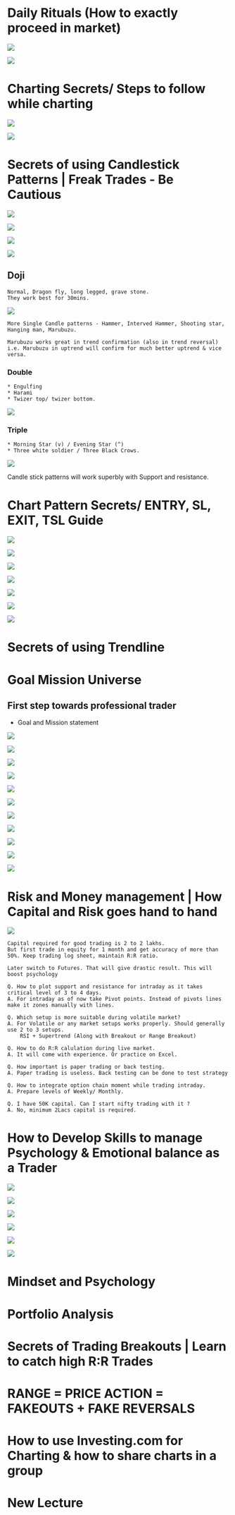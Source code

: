 # Daily Rituals (How to exactly proceed in market)
![](../files/119-mastery.png)

![](../files/120-mastery.png)

# Charting Secrets/ Steps to follow while charting

![](../files/121-mastery.png)

![](../files/122-mastery.png)

# Secrets of using Candlestick Patterns | Freak Trades - Be Cautious

![](../files/142-mastery.png)

![](../files/143-mastery.png)

![](../files/144-mastery.png)

![](../files/145-mastery.png)

## Doji
    Normal, Dragon fly, long legged, grave stone.
    They work best for 30mins.

![](../files/146-mastery.png)

    More Single Candle patterns - Hammer, Interved Hammer, Shooting star, Hanging man, Marubuzu.

    Marubuzu works great in trend confirmation (also in trend reversal)
    i.e. Marubuzu in uptrend will confirm for much better uptrend & vice versa.

### Double
    * Engulfing 
    * Harami
    * Twizer top/ twizer bottom.

![](../files/147-mastery.png)

### Triple
    * Morning Star (v) / Evening Star (^)
    * Three white soldier / Three Black Crows.

![](../files/148-mastery.png)

Candle stick patterns will work superbly with Support and resistance.

# Chart Pattern Secrets/ ENTRY, SL, EXIT, TSL Guide

![](../files/149-mastery.png)

![](../files/150-mastery.png)

![](../files/151-mastery.png)

![](../files/152-mastery.png)

![](../files/153-mastery.png)

![](../files/154-mastery.png)

![](../files/155-mastery.png)

# Secrets of using Trendline

# Goal Mission Universe

## First step towards professional trader
* Goal and Mission statement

![](../files/123-mastery.png)

![](../files/124-mastery.png)

![](../files/125-mastery.png)

![](../files/126-mastery.png)

![](../files/127-mastery.png)

![](../files/128-mastery.png)

![](../files/129-mastery.png)

![](../files/130-mastery.png)

![](../files/131-mastery.png)

![](../files/132-mastery.png)

![](../files/133-mastery.png)

# Risk and Money management | How Capital and Risk goes hand to hand

![](../files/141-mastery.png)

    Capital required for good trading is 2 to 2 lakhs.
    But first trade in equity for 1 month and get accuracy of more than 50%. Keep trading log sheet, maintain R:R ratio.

    Later switch to Futures. That will give drastic result. This will boost psychology

    Q. How to plot support and resistance for intraday as it takes critical level of 3 to 4 days.
    A. For intraday as of now take Pivot points. Instead of pivots lines make it zones manually with lines.

    Q. Which setup is more suitable during volatile market?
    A. For Volatile or any market setups works properly. Should generally use 2 to 3 setups.
        RSI + Supertrend (Along with Breakout or Range Breakout)

    Q. How to do R:R calulation during live market.
    A. It will come with experience. Or practice on Excel.

    Q. How important is paper trading or back testing.
    A. Paper trading is useless. Back testing can be done to test strategy

    Q. How to integrate option chain moment while trading intraday.
    A. Prepare levels of Weekly/ Monthly.

    Q. I have 50K capital. Can I start nifty trading with it ?
    A. No, minimum 2Lacs capital is required.

# How to Develop Skills to manage Psychology & Emotional balance as a Trader

![](../files/135-mastery.png)

![](../files/136-mastery.png)

![](../files/137-mastery.png)

![](../files/138-mastery.png)

![](../files/139-mastery.png)

![](../files/140-mastery.png)

# Mindset and Psychology

# Portfolio Analysis

# Secrets of Trading Breakouts | Learn to catch high R:R Trades

# RANGE = PRICE ACTION = FAKEOUTS + FAKE REVERSALS

# How to use Investing.com for Charting & how to share charts in a group                               

# New Lecture